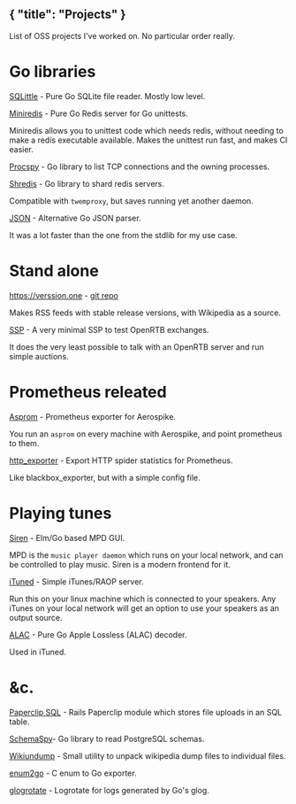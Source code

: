 {
	"title": "Projects"
}
---

List of OSS projects I've worked on. No particular order really.


# Go libraries


[SQLittle](https://github.com/alicebob/sqlittle) - Pure Go SQLite file reader. Mostly low level.


[Miniredis](https://github.com/alicebob/miniredis) - Pure Go Redis server for Go unittests.

Miniredis allows you to unittest code which needs redis, without needing to
make a redis executable available. Makes the unittest run fast, and makes CI
easier.


[Procspy](https://github.com/alicebob/procspy) - Go library to list TCP connections and the owning processes.

[Shredis](https://github.com/alicebob/shredis) - Go library to shard redis servers.

Compatible with `twemproxy`, but saves running yet another daemon.


[JSON](https://github.com/alicebob/json) - Alternative Go JSON parser.

It was a lot faster than the one from the stdlib for my use case.





# Stand alone

https://verssion.one - [git repo](https://github.com/alicebob/verssion)

Makes RSS feeds with stable release versions, with Wikipedia as a source.


[SSP](https://github.com/alicebob/ssp) - A very minimal SSP to test OpenRTB exchanges.

It does the very least possible
to talk with an OpenRTB server and run simple auctions.


# Prometheus releated


[Asprom](https://github.com/alicebob/asprom) - Prometheus exporter for Aerospike.

You run an `asprom` on every machine with Aerospike, and point prometheus to them.


[http_exporter](https://github.com/realzeitmedia/http_exporter) - Export HTTP spider statistics for Prometheus.

Like blackbox_exporter, but with a simple config file.



# Playing tunes

[Siren](https://github.com/alicebob/siren) - Elm/Go based MPD GUI.

MPD is the `music player daemon` which runs on your local
network, and can be controlled to play music. Siren is a modern frontend for
it.

[iTuned](https://github.com/alicebob/ituned) - Simple iTunes/RAOP server.

Run this on your linux machine which is connected to
your speakers. Any iTunes on your local network will get an option
to use your speakers as an output source.


[ALAC](https://github.com/alicebob/alac) - Pure Go Apple Lossless (ALAC) decoder.

Used in iTuned.



# &c.

[Paperclip SQL](https://github.com/alicebob/paperclip-sql) - Rails Paperclip module which stores file uploads in an SQL table.


[SchemaSpy](https://github.com/alicebob/schemaspy)- Go library to read PostgreSQL schemas.


[Wikiundump](https://github.com/alicebob/wikiundump) - Small utility to unpack wikipedia dump files to individual files.


[enum2go](https://github.com/alicebob/enum2go) - C enum to Go exporter.


[glogrotate](https://github.com/realzeitmedia/glogrotate) - Logrotate for logs generated by Go's glog.
